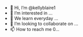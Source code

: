 - 👋 Hi, I’m @kellyblaire1
- 👀 I’m interested in ...
- 🌱 We learn everyday ...
- 💞️ I’m looking to collaborate on ...
- 📫 How to reach me 0...

<!---
kellyblaire1/kellyblaire1 is a ✨ special ✨ repository because its `README.md` (this file) appears on your GitHub profile.
You can click the Preview link to take a look at your changes.
--->

